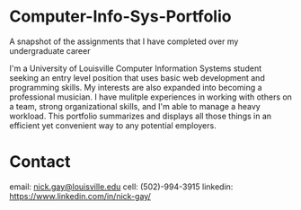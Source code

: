 # Computer-Info-Sys-Portfolio
A snapshot of the assignments that I have completed over my undergraduate career

I'm a University of Louisville Computer Information Systems student seeking an entry level position that uses basic web development and programming skills. My interests are also expanded into becoming a professional musician. I have mulitple experiences in working with others on a team, strong organizational skills, and I'm able to manage a heavy workload. This portfolio summarizes and displays all those things in an efficient yet convenient way to any potential employers.


# Contact
email: nick.gay@louisville.edu
cell: (502)-994-3915
linkedin: https://www.linkedin.com/in/nick-gay/
